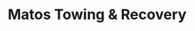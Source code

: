 ---
title: "Matos Towing & Recovery"
url: /reading/matos-towing-und-recovery/
shop: Autowerkstatt
---